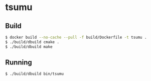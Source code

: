 # tsumu

## Build

```bash
$ docker build --no-cache --pull -f build/Dockerfile -t tsumu .
$ ./build/dbuild cmake .
$ ./build/dbuild make
```

## Running

```bash
$ ./build/dbuild bin/tsumu
```
